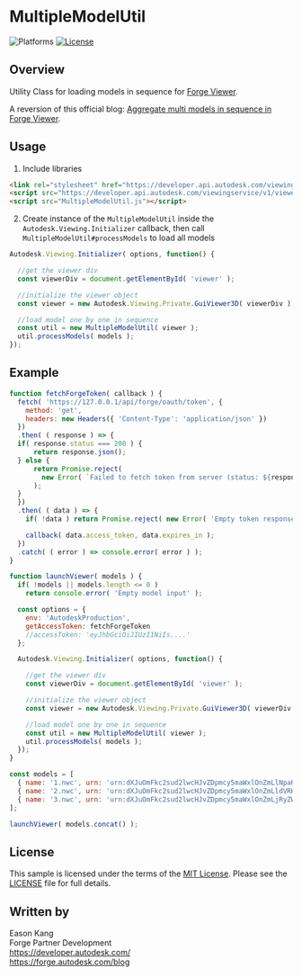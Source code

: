 # MultipleModelUtil

![Platforms](https://img.shields.io/badge/platform-windows%20%7C%20osx%20%7C%20linux-lightgray.svg)
[![License](http://img.shields.io/:license-mit-blue.svg)](http://opensource.org/licenses/MIT)

## Overview

Utility Class for loading models in sequence for [Forge Viewer](https://forge.autodesk.com/api/viewer-cover-page/).

A reversion of this official blog: [Aggregate multi models in sequence in Forge Viewer](https://forge.autodesk.com/blog/aggregate-multi-models-sequence-forge-viewer).

## Usage

1. Include libraries

```HTML
<link rel="stylesheet" href="https://developer.api.autodesk.com/viewingservice/v1/viewers/style.min.css?v=7.0.*" type="text/css">
<script src="https://developer.api.autodesk.com/viewingservice/v1/viewers/viewer3D.js?v=7.0.*"></script>
<script src="MultipleModelUtil.js"></script>
```

2. Create instance of the `MultipleModelUtil` inside the `Autodesk.Viewing.Initializer` callback, then call `MultipleModelUtil#processModels` to load all models

```JavaScript
Autodesk.Viewing.Initializer( options, function() {

  //get the viewer div
  const viewerDiv = document.getElementById( 'viewer' );

  //initialize the viewer object
  const viewer = new Autodesk.Viewing.Private.GuiViewer3D( viewerDiv );

  //load model one by one in sequence
  const util = new MultipleModelUtil( viewer );
  util.processModels( models );
});
```

## Example

``` JavaScript
function fetchForgeToken( callback ) {
  fetch( 'https://127.0.0.1/api/forge/oauth/token', {
    method: 'get',
    headers: new Headers({ 'Content-Type': 'application/json' })
  })
  .then( ( response ) => {
  if( response.status === 200 ) {
      return response.json();
  } else {
      return Promise.reject(
        new Error( `Failed to fetch token from server (status: ${response.status}, message: ${response.statusText})` )
      );
  }
  })
  .then( ( data ) => {
    if( !data ) return Promise.reject( new Error( 'Empty token response' ) );

    callback( data.access_token, data.expires_in );
  })
  .catch( ( error ) => console.error( error ) );
}

function launchViewer( models ) {
  if( !models || models.length <= 0 )
    return console.error( 'Empty model input' );

  const options = {
    env: 'AutodeskProduction',
    getAccessToken: fetchForgeToken
    //accessToken: 'eyJhbGciOiJIUzI1NiIs....'
  };

  Autodesk.Viewing.Initializer( options, function() {

    //get the viewer div
    const viewerDiv = document.getElementById( 'viewer' );

    //initialize the viewer object
    const viewer = new Autodesk.Viewing.Private.GuiViewer3D( viewerDiv );

    //load model one by one in sequence
    const util = new MultipleModelUtil( viewer );
    util.processModels( models );
  });
}

const models = [
  { name: '1.nwc', urn: 'urn:dXJuOmFkc2sud2lwcHJvZDpmcy5maWxlOnZmLlNpaHgxOTVuUVJDMHIyWXZUSVRuZFE/dmVyc2lvbj0x' },
  { name: '2.nwc', urn: 'urn:dXJuOmFkc2sud2lwcHJvZDpmcy5maWxlOnZmLldVRHJ4ajZ6UTBPLTRrbWZrZ3ZoLUE/dmVyc2lvbj0x' },
  { name: '3.nwc', urn: 'urn:dXJuOmFkc2sud2lwcHJvZDpmcy5maWxlOnZmLjRyZW5HRTNUU25xNHhYaW5xdWtyaWc/dmVyc2lvbj0x' }
];

launchViewer( models.concat() );
```

## License

This sample is licensed under the terms of the [MIT License](http://opensource.org/licenses/MIT).
Please see the [LICENSE](LICENSE) file for full details.

## Written by

Eason Kang <br />
Forge Partner Development <br />
https://developer.autodesk.com/ <br />
https://forge.autodesk.com/blog <br />